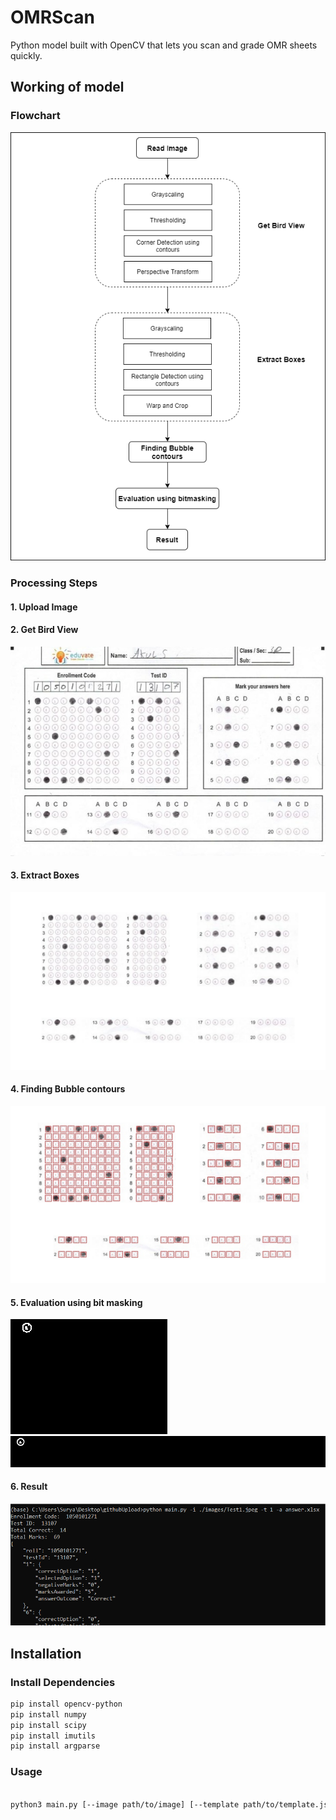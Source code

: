 # OMRScan
Python model built with OpenCV that lets you scan and grade OMR sheets quickly.


## Working of model

### Flowchart
![Flowchart](https://github.com/suryakamalog/omr-model/blob/master/readmeImages/model_flowchart.png)

### Processing Steps
#### 1. Upload Image
#### 2. Get Bird View
![Bird_view](https://github.com/suryakamalog/omr-model/blob/master/readmeImages/getBirdView.jpeg)
#### 3. Extract Boxes
![extract_boxes](https://github.com/suryakamalog/omr-model/blob/master/readmeImages/extract_boxes.PNG)
#### 4. Finding Bubble contours
![bubble_contours](https://github.com/suryakamalog/omr-model/blob/master/readmeImages/finding_bubble_contours.PNG)
#### 5. Evaluation using bit masking
![bit_masking_1](https://github.com/suryakamalog/omr-model/blob/master/readmeImages/evaluation_using_bitmasking_1.gif)
![bit_masking_1](https://github.com/suryakamalog/omr-model/blob/master/readmeImages/evaluation_using_bitmasking_2.gif)
#### 6. Result
![result](https://github.com/suryakamalog/omr-model/blob/master/readmeImages/result.png)


## Installation
### Install Dependencies

```bash
pip install opencv-python
pip install numpy
pip install scipy
pip install imutils
pip install argparse
```
### Usage

```bash

python3 main.py [--image path/to/image] [--template path/to/template.json] [--answer path/to/answer]
```
